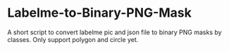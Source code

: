 # Labelme-to-Binary-PNG-Mask
A short script to convert labelme pic and json file to binary PNG masks by classes. Only support polygon and circle yet.
